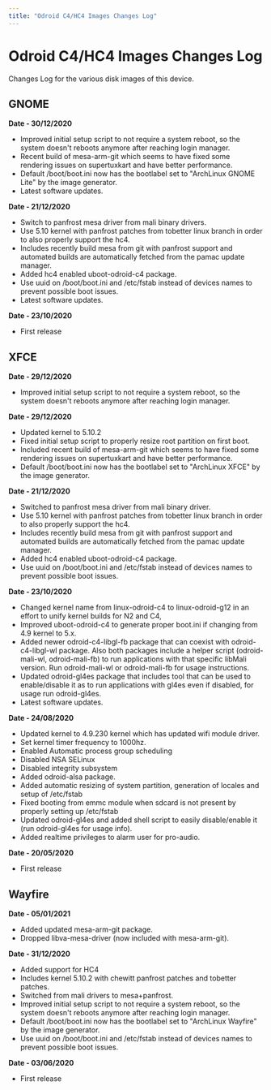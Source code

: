 ```yaml
---
title: "Odroid C4/HC4 Images Changes Log"
---
```


# Odroid C4/HC4 Images Changes Log

Changes Log for the various disk images of this device.

## GNOME

**Date - 30/12/2020**
* Improved initial setup script to not require a system reboot, so the system
  doesn't reboots anymore after reaching login manager.
* Recent build of mesa-arm-git which seems to have fixed some rendering issues
  on supertuxkart and have better performance.
* Default /boot/boot.ini now has the bootlabel set to "ArchLinux GNOME Lite"
  by the image generator.
* Latest software updates.

**Date - 21/12/2020**
* Switch to panfrost mesa driver from mali binary drivers.
* Use 5.10 kernel with panfrost patches from tobetter linux branch in order to
  also properly support the hc4.
* Includes recently build mesa from git with panfrost support and automated
  builds are automatically fetched from the pamac update manager.
* Added hc4 enabled uboot-odroid-c4 package.
* Use uuid on /boot/boot.ini and /etc/fstab instead of devices names to prevent
  possible boot issues.
* Latest software updates.

**Date - 23/10/2020**
* First release

## XFCE

**Date - 29/12/2020**
* Improved initial setup script to not require a system reboot, so the system
  doesn't reboots anymore after reaching login manager.

**Date - 29/12/2020**
* Updated kernel to 5.10.2
* Fixed initial setup script to properly resize root partition on first boot.
* Included recent build of mesa-arm-git which seems to have fixed some
  rendering issues on supertuxkart and have better performance.
* Default /boot/boot.ini now has the bootlabel set to "ArchLinux XFCE" by the
  image generator.

**Date - 21/12/2020**
* Switched to panfrost mesa driver from mali binary driver.
* Use 5.10 kernel with panfrost patches from tobetter linux branch in order
  to also properly support the hc4.
* Includes recently build mesa from git with panfrost support and automated
  builds are automatically fetched from the pamac update manager.
* Added hc4 enabled uboot-odroid-c4 package.
* Use uuid on /boot/boot.ini and /etc/fstab instead of devices names to
  prevent possible boot issues.

**Date - 23/10/2020**
* Changed kernel name from linux-odroid-c4 to linux-odroid-g12 in an effort
  to unify kernel builds for N2 and C4,
* Improved uboot-odroid-c4 to generate proper boot.ini if changing
  from 4.9 kernel to 5.x.
* Added newer odroid-c4-libgl-fb package that can coexist with
  odroid-c4-libgl-wl package. Also both packages include a helper script
  (odroid-mali-wl, odroid-mali-fb) to run applications with that specific
  libMali version. Run odroid-mali-wl or odroid-mali-fb for usage instructions.
* Updated odroid-gl4es package that includes tool that can be used to
  enable/disable it as to run applications with gl4es even if disabled,
  for usage run odroid-gl4es.
* Latest software updates.

**Date - 24/08/2020**
* Updated kernel to 4.9.230 kernel which has updated wifi module driver.
* Set kernel timer frequency to 1000hz.
* Enabled Automatic process group scheduling
* Disabled NSA SELinux
* Disabled integrity subsystem
* Added odroid-alsa package.
* Added automatic resizing of system partition, generation of locales and
  setup of /etc/fstab
* Fixed booting from emmc module when sdcard is not present by properly
  setting up /etc/fstab
* Updated odroid-gl4es and added shell script to easily disable/enable it
  (run odroid-gl4es for usage info).
* Added realtime privileges to alarm user for pro-audio.

**Date - 20/05/2020**
* First release

## Wayfire

**Date - 05/01/2021**
* Added updated mesa-arm-git package.
* Dropped libva-mesa-driver (now included with mesa-arm-git).

**Date - 31/12/2020**
* Added support for HC4
* Includes kernel 5.10.2 with chewitt panfrost patches and tobetter patches.
* Switched from mali drivers to mesa+panfrost.
* Improved initial setup script to not require a system reboot, so the system
  doesn't reboots anymore after reaching login manager.
* Default /boot/boot.ini now has the bootlabel set to "ArchLinux Wayfire" by
  the image generator.
* Use uuid on /boot/boot.ini and /etc/fstab instead of devices names to prevent
  possible boot issues.

**Date - 03/06/2020**
* First release
